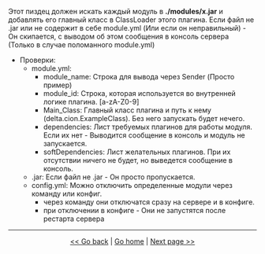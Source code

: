 <p>
    Этот пиздец должен искать каждый модуль в <b>./modules/x.jar</b> и добавлять его главный класс в ClassLoader этого плагина.
    Если файл не .jar или не содержит в себе module.yml (Или если он неправильный) -
    Он скипается, с выводом об этом сообщения в консоль сервера (Только в случае поломанного module.yml)
</p>

- Проверки:
    - module.yml:
        - module_name: Строка для вывода через Sender (Просто пример)
        - module_id: Строка, которая используется во внутренней логике плагина. [a-zA-Z0-9]
        - Main_Class: Главный класс плагина и путь к нему (delta.cion.ExampleClass).
                      Без него запускать будет нечего.
        - dependencies: Лист требуемых плагинов для работы модуля.
                      Если их нет - Выводится сообщение в консоль и модуль не запускается.
        - softDependencies: Лист желательных плагинов.
                      При их отсутствии ничего не будет, но выведется сообщение в консоль.
    - .jar: Если файл не .jar - Он просто пропускается.
    - config.yml: Можно отключить определенные модули через команду или конфиг.
      - через команду они отключатся сразу на сервере и в конфиге.
      - при отключении в конфиге - Они не запустятся после рестарта сервера

---

<p align="center">
<a href="../../../README.md"> << Go back</a>
|
<a href="../../../README.md">Go home</a>
|
<a href="core.progress.md"> Next page >> </a>
</p>
